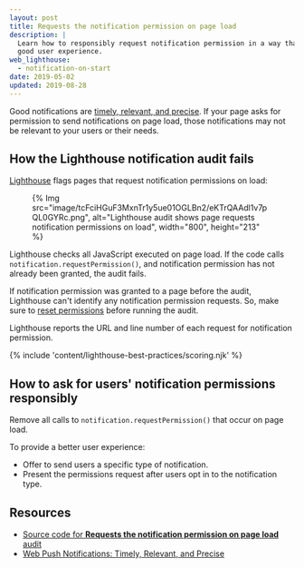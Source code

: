 ```yaml
---
layout: post
title: Requests the notification permission on page load
description: |
  Learn how to responsibly request notification permission in a way that provides
  good user experience.
web_lighthouse:
  - notification-on-start
date: 2019-05-02
updated: 2019-08-28
---
```


Good notifications are [timely, relevant, and precise](https://developers.google.com/web/fundamentals/push-notifications/).
If your page asks for permission to send notifications on page load,
those notifications may not be relevant to your users or their needs.

## How the Lighthouse notification audit fails

[Lighthouse](https://developer.chrome.com/docs/lighthouse/overview/) flags pages that request notification permissions on load:

<figure>
  {% Img src="image/tcFciHGuF3MxnTr1y5ue01OGLBn2/eKTrQAAdl1v7pQL0GYRc.png", alt="Lighthouse audit shows page requests notification permissions on load", width="800", height="213" %}
</figure>

Lighthouse checks all JavaScript executed on page load.
If the code calls `notification.requestPermission()`,
and notification permission has not already been granted, the audit fails.

If notification permission was granted to a page before the audit,
Lighthouse can't identify any notification permission requests.
So, make sure to [reset permissions](https://support.google.com/chrome/answer/6148059)
before running the audit.

Lighthouse reports the URL and line number
of each request for notification permission.

{% include 'content/lighthouse-best-practices/scoring.njk' %}

## How to ask for users' notification permissions responsibly
Remove all calls to `notification.requestPermission()`
that occur on page load.

To provide a better user experience:
- Offer to send users a specific type of notification.
- Present the permissions request after users opt in to the notification type.

## Resources

- [Source code for **Requests the notification permission on page load** audit](https://github.com/GoogleChrome/lighthouse/blob/master/core/audits/dobetterweb/notification-on-start.js)
- [Web Push Notifications: Timely, Relevant, and Precise](https://developers.google.com/web/fundamentals/push-notifications/)
